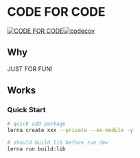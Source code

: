 # CODE FOR CODE

[![CODE FOR CODE](https://github.com/shanyuhai123/code-for-code/actions/workflows/codecov.yml/badge.svg?branch=master)](https://github.com/shanyuhai123/code-for-code/actions/workflows/codecov.yml)[![codecov](https://codecov.io/gh/shanyuhai123/code-for-code/branch/master/graph/badge.svg?token=UXFEC7HQTH)](https://codecov.io/gh/shanyuhai123/code-for-code)



## Why

JUST FOR FUN!



## Works

### Quick Start

```bash
# quick add package
lerna create xxx --private --es-module -y

# should build lib before run dev
lerna run build:lib
```